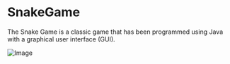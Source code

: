 # SnakeGame
The Snake Game is a classic game that has been programmed using Java with a graphical user interface (GUI).


![Image](https://github.com/user-attachments/assets/e7aedd4c-851b-4d63-a0ee-19cc9db675e3)
